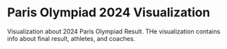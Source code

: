 # Paris Olympiad 2024 Visualization

Visualization about 2024 Paris Olympiad Result. THe visualization contains info about final result, athletes, and coaches.